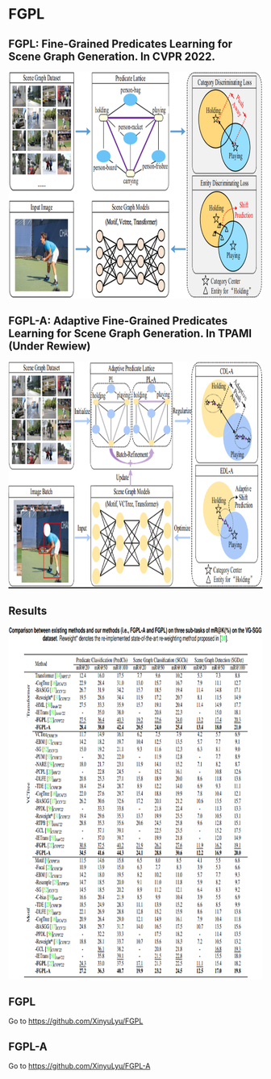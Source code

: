 # FGPL

## FGPL: Fine-Grained Predicates Learning for Scene Graph Generation. In CVPR 2022.

<div align=center><img width="900" height="450" src="./FGPL.png"/></div>


## FGPL-A: Adaptive Fine-Grained Predicates Learning for Scene Graph Generation. In TPAMI (Under Rewiew)
<div align=center><img width="900" height="450" src="./FGPL-A.png"/></div>

## Results

<div align=center><img width="900" height="700" src="./Results.png"/></div>

## FGPL

Go to https://github.com/XinyuLyu/FGPL

## FGPL-A

Go to https://github.com/XinyuLyu/FGPL-A
